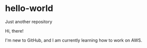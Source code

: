 # hello-world
Just another repository

Hi, there!

I'm new to GitHub, and I am currently learning how to work on AWS.
